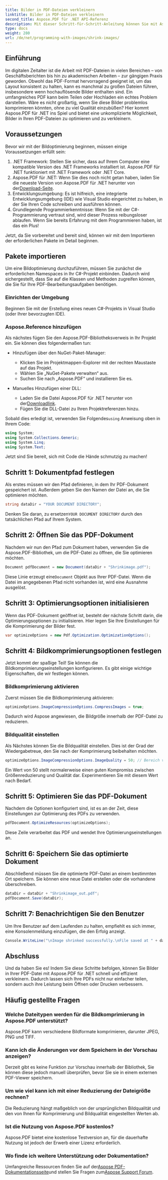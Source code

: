 ```yaml
---
title: Bilder in PDF-Dateien verkleinern
linktitle: Bilder in PDF-Dateien verkleinern
second_title: Aspose.PDF für .NET API-Referenz
description: Mit dieser Schritt-für-Schritt-Anleitung können Sie mit Aspose.PDF für .NET ganz einfach Bilder in PDF-Dateien verkleinern und so kleinere Dateigrößen bei gleichbleibender Qualität gewährleisten.
type: docs
weight: 280
url: /de/net/programming-with-images/shrink-images/
---
```

## Einführung

Im digitalen Zeitalter ist die Arbeit mit PDF-Dateien in vielen Bereichen – von Geschäftsberichten bis hin zu akademischen Arbeiten – zur gängigen Praxis geworden. Obwohl das PDF-Format hervorragend geeignet ist, um das Layout konsistent zu halten, kann es manchmal zu großen Dateien führen, insbesondere wenn hochauflösende Bilder enthalten sind. Ein umfangreiches PDF kann beim Teilen oder Hochladen ein echtes Problem darstellen. Wäre es nicht großartig, wenn Sie diese Bilder problemlos komprimieren könnten, ohne zu viel Qualität einzubüßen? Hier kommt Aspose.PDF für .NET ins Spiel und bietet eine unkomplizierte Möglichkeit, Bilder in Ihren PDF-Dateien zu optimieren und zu verkleinern. 

## Voraussetzungen

Bevor wir mit der Bildoptimierung beginnen, müssen einige Voraussetzungen erfüllt sein:

1. .NET Framework: Stellen Sie sicher, dass auf Ihrem Computer eine kompatible Version des .NET Frameworks installiert ist. Aspose.PDF für .NET funktioniert mit .NET Framework oder .NET Core.
2.  Aspose.PDF für .NET: Wenn Sie dies noch nicht getan haben, laden Sie die neueste Version von Aspose.PDF für .NET herunter von der[Download-Seite](https://releases.aspose.com/pdf/net/).
3. Entwicklungsumgebung: Es ist hilfreich, eine integrierte Entwicklungsumgebung (IDE) wie Visual Studio eingerichtet zu haben, in der Sie Ihren Code schreiben und ausführen können.
4. Grundlegende Programmierkenntnisse: Wenn Sie mit der C#-Programmierung vertraut sind, wird dieser Prozess reibungsloser ablaufen. Wenn Sie bereits Erfahrung mit dem Programmieren haben, ist das ein Plus!

Jetzt, da Sie vorbereitet und bereit sind, können wir mit dem Importieren der erforderlichen Pakete im Detail beginnen.

## Pakete importieren

Um eine Bildoptimierung durchzuführen, müssen Sie zunächst die erforderlichen Namespaces in Ihr C#-Projekt einbinden. Dadurch wird sichergestellt, dass Sie auf die Klassen und Methoden zugreifen können, die Sie für Ihre PDF-Bearbeitungsaufgaben benötigen.

### Einrichten der Umgebung

Beginnen Sie mit der Erstellung eines neuen C#-Projekts in Visual Studio (oder Ihrer bevorzugten IDE).

### Aspose.Reference hinzufügen

Als nächstes fügen Sie den Aspose.PDF-Bibliotheksverweis in Ihr Projekt ein. Sie können dies folgendermaßen tun:

- Hinzufügen über den NuGet-Paket-Manager:
  - Klicken Sie im Projektmappen-Explorer mit der rechten Maustaste auf das Projekt.
  - Wählen Sie „NuGet-Pakete verwalten“ aus.
  - Suchen Sie nach „Aspose.PDF“ und installieren Sie es.

- Manuelles Hinzufügen einer DLL:
  - Laden Sie die Datei Aspose.PDF für .NET herunter von der[Downloadlink](https://releases.aspose.com/pdf/net/).
  - Fügen Sie die DLL-Datei zu Ihren Projektreferenzen hinzu.

 Sobald dies erledigt ist, verwenden Sie Folgendes`using` Anweisung oben in Ihrem Code:

```csharp
using System;
using System.Collections.Generic;
using System.Linq;
using System.Text;
```

Jetzt sind Sie bereit, sich mit Code die Hände schmutzig zu machen!

## Schritt 1: Dokumentpfad festlegen

Als erstes müssen wir den Pfad definieren, in dem Ihr PDF-Dokument gespeichert ist. Außerdem geben Sie den Namen der Datei an, die Sie optimieren möchten.

```csharp
string dataDir = "YOUR DOCUMENT DIRECTORY"; 
```

 Denken Sie daran, zu ersetzen`YOUR DOCUMENT DIRECTORY` durch den tatsächlichen Pfad auf Ihrem System.

## Schritt 2: Öffnen Sie das PDF-Dokument

Nachdem wir nun den Pfad zum Dokument haben, verwenden Sie die Aspose.PDF-Bibliothek, um die PDF-Datei zu öffnen, die Sie optimieren möchten.

```csharp
Document pdfDocument = new Document(dataDir + "Shrinkimage.pdf");
```

 Diese Linie erzeugt eine`Document` Objekt aus Ihrer PDF-Datei. Wenn die Datei im angegebenen Pfad nicht vorhanden ist, wird eine Ausnahme ausgelöst.

## Schritt 3: Optimierungsoptionen initialisieren

Wenn das PDF-Dokument geöffnet ist, besteht der nächste Schritt darin, die Optimierungsoptionen zu initialisieren. Hier legen Sie Ihre Einstellungen für die Komprimierung der Bilder fest.

```csharp
var optimizeOptions = new Pdf.Optimization.OptimizationOptions();
```

## Schritt 4: Bildkomprimierungsoptionen festlegen

Jetzt kommt der spaßige Teil! Sie können die Bildkomprimierungseinstellungen konfigurieren. Es gibt einige wichtige Eigenschaften, die wir festlegen können.

### Bildkomprimierung aktivieren

Zuerst müssen Sie die Bildkomprimierung aktivieren:

```csharp
optimizeOptions.ImageCompressionOptions.CompressImages = true;
```

Dadurch wird Aspose angewiesen, die Bildgröße innerhalb der PDF-Datei zu reduzieren.

### Bildqualität einstellen

Als Nächstes können Sie die Bildqualität einstellen. Dies ist der Grad der Wiedergabetreue, den Sie nach der Komprimierung beibehalten möchten.

```csharp
optimizeOptions.ImageCompressionOptions.ImageQuality = 50; // Bereich von 0 bis 100
```

Ein Wert von 50 stellt normalerweise einen guten Kompromiss zwischen Größenreduzierung und Qualität dar. Experimentieren Sie mit diesem Wert nach Bedarf.

## Schritt 5: Optimieren Sie das PDF-Dokument

Nachdem die Optionen konfiguriert sind, ist es an der Zeit, diese Einstellungen zur Optimierung des PDFs zu verwenden.

```csharp
pdfDocument.OptimizeResources(optimizeOptions);
```

Diese Zeile verarbeitet das PDF und wendet Ihre Optimierungseinstellungen an.

## Schritt 6: Speichern Sie das optimierte Dokument

Abschließend müssen Sie die optimierte PDF-Datei an einem bestimmten Ort speichern. Sie können eine neue Datei erstellen oder die vorhandene überschreiben.

```csharp
dataDir = dataDir + "Shrinkimage_out.pdf"; 
pdfDocument.Save(dataDir);
```

## Schritt 7: Benachrichtigen Sie den Benutzer

Um Ihre Benutzer auf dem Laufenden zu halten, empfiehlt es sich immer, eine Konsolenmeldung einzufügen, die den Erfolg anzeigt.

```csharp
Console.WriteLine("\nImage shrinked successfully.\nFile saved at " + dataDir);
```

## Abschluss

Und da haben Sie es! Indem Sie diese Schritte befolgen, können Sie Bilder in Ihrer PDF-Datei mit Aspose.PDF für .NET schnell und effizient verkleinern. Dadurch lassen sich Ihre PDFs nicht nur einfacher teilen, sondern auch ihre Leistung beim Öffnen oder Drucken verbessern.

## Häufig gestellte Fragen

### Welche Dateitypen werden für die Bildkomprimierung in Aspose.PDF unterstützt?  
Aspose.PDF kann verschiedene Bildformate komprimieren, darunter JPEG, PNG und TIFF.

### Kann ich die Änderungen vor dem Speichern in der Vorschau anzeigen?  
Derzeit gibt es keine Funktion zur Vorschau innerhalb der Bibliothek, Sie können diese jedoch manuell überprüfen, bevor Sie sie in einem externen PDF-Viewer speichern.

### Um wie viel kann ich mit einer Reduzierung der Dateigröße rechnen?  
Die Reduzierung hängt maßgeblich von der ursprünglichen Bildqualität und den von Ihnen für Komprimierung und Bildqualität eingestellten Werten ab.

### Ist die Nutzung von Aspose.PDF kostenlos?  
Aspose.PDF bietet eine kostenlose Testversion an, für die dauerhafte Nutzung ist jedoch der Erwerb einer Lizenz erforderlich.

### Wo finde ich weitere Unterstützung oder Dokumentation?  
 Umfangreiche Ressourcen finden Sie auf der[Aspose PDF-Dokumentationsseite](https://reference.aspose.com/pdf/net/)und stellen Sie Fragen zum[Aspose Support Forum](https://forum.aspose.com/c/pdf/10).